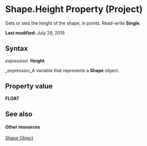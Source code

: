 
# Shape.Height Property (Project)
Gets or sets the height of the shape, in points. Read-write  **Single**.

 **Last modified:** July 28, 2015


## Syntax

 _expression_. **Height**

 _expression_A variable that represents a  **Shape** object.


## Property value

 **FLOAT**


## See also


#### Other resources


 [Shape Object](d2b32bcd-5595-a4a7-9772-feb25fd0103a.md)
